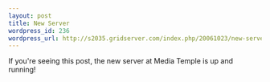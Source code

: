 ```yaml
--- 
layout: post
title: New Server
wordpress_id: 236
wordpress_url: http://s2035.gridserver.com/index.php/20061023/new-server/
---
```

If you're seeing this post, the new server at Media Temple is up and running!
